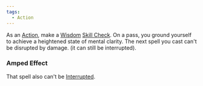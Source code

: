 ```yaml
---  
tags:  
  - Action  
---  
```

As an [Action](./Action.md), make a [Wisdom](./Wisdom.md) [Skill Check](./Skill%20Check.md). On a pass, you ground yourself to achieve a heightened state of mental clarity. The next spell you cast can't be disrupted by damage. (it can still be interrupted).  
  
### Amped Effect  
That spell also can't be [Interrupted](./Interrupt.md).